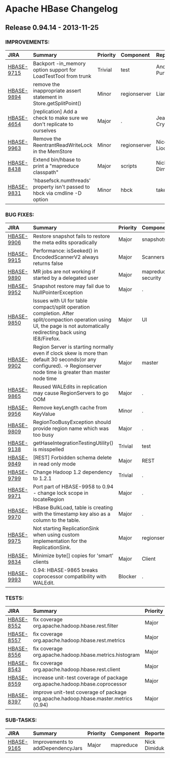 
<!---
# Licensed to the Apache Software Foundation (ASF) under one
# or more contributor license agreements.  See the NOTICE file
# distributed with this work for additional information
# regarding copyright ownership.  The ASF licenses this file
# to you under the Apache License, Version 2.0 (the
# "License"); you may not use this file except in compliance
# with the License.  You may obtain a copy of the License at
#
#     http://www.apache.org/licenses/LICENSE-2.0
#
# Unless required by applicable law or agreed to in writing, software
# distributed under the License is distributed on an "AS IS" BASIS,
# WITHOUT WARRANTIES OR CONDITIONS OF ANY KIND, either express or implied.
# See the License for the specific language governing permissions and
# limitations under the License.
-->
# Apache HBase Changelog

## Release 0.94.14 - 2013-11-25



### IMPROVEMENTS:

| JIRA | Summary | Priority | Component | Reporter | Contributor |
|:---- |:---- | :--- |:---- |:---- |:---- |
| [HBASE-9715](https://issues.apache.org/jira/browse/HBASE-9715) | Backport -in\_memory option support for LoadTestTool from trunk |  Trivial | test | Andrew Purtell | Andrew Purtell |
| [HBASE-9894](https://issues.apache.org/jira/browse/HBASE-9894) | remove the inappropriate assert statement in Store.getSplitPoint() |  Minor | regionserver | Liang Xie | Liang Xie |
| [HBASE-4654](https://issues.apache.org/jira/browse/HBASE-4654) | [replication] Add a check to make sure we don't replicate to ourselves |  Major | . | Jean-Daniel Cryans | Demai Ni |
| [HBASE-9963](https://issues.apache.org/jira/browse/HBASE-9963) | Remove the ReentrantReadWriteLock in the MemStore |  Minor | regionserver | Nicolas Liochon | Nicolas Liochon |
| [HBASE-8438](https://issues.apache.org/jira/browse/HBASE-8438) | Extend bin/hbase to print a "mapreduce classpath" |  Major | scripts | Nick Dimiduk | Nick Dimiduk |
| [HBASE-9831](https://issues.apache.org/jira/browse/HBASE-9831) | 'hbasefsck.numthreads' property isn't passed to hbck via cmdline -D option |  Minor | hbck | takeshi.miao | takeshi.miao |


### BUG FIXES:

| JIRA | Summary | Priority | Component | Reporter | Contributor |
|:---- |:---- | :--- |:---- |:---- |:---- |
| [HBASE-9906](https://issues.apache.org/jira/browse/HBASE-9906) | Restore snapshot fails to restore the meta edits sporadically |  Major | snapshots | Enis Soztutar | Enis Soztutar |
| [HBASE-9915](https://issues.apache.org/jira/browse/HBASE-9915) | Performance: isSeeked() in EncodedScannerV2 always returns false |  Major | Scanners | Lars Hofhansl | Lars Hofhansl |
| [HBASE-9890](https://issues.apache.org/jira/browse/HBASE-9890) | MR jobs are not working if started by a delegated user |  Major | mapreduce, security | Matteo Bertozzi | Matteo Bertozzi |
| [HBASE-9952](https://issues.apache.org/jira/browse/HBASE-9952) | Snapshot restore may fail due to NullPointerException |  Major | . | Ted Yu | Enis Soztutar |
| [HBASE-9850](https://issues.apache.org/jira/browse/HBASE-9850) | Issues with UI for table compact/split operation completion. After split/compaction operation using UI, the page is not automatically redirecting back using IE8/Firefox. |  Major | UI | Kashif | Kashif |
| [HBASE-9902](https://issues.apache.org/jira/browse/HBASE-9902) | Region Server is starting normally even if clock skew is more than default 30 seconds(or any configured). -\> Regionserver node time is greater than master node time |  Major | master | Kashif | Kashif |
| [HBASE-9865](https://issues.apache.org/jira/browse/HBASE-9865) | Reused WALEdits in replication may cause RegionServers to go OOM |  Major | . | churro morales | Lars Hofhansl |
| [HBASE-9956](https://issues.apache.org/jira/browse/HBASE-9956) | Remove keyLength cache from KeyValue |  Minor | . | Lars Hofhansl | Lars Hofhansl |
| [HBASE-9809](https://issues.apache.org/jira/browse/HBASE-9809) | RegionTooBusyException should provide region name which was too busy |  Major | . | Ted Yu | Gustavo Anatoly |
| [HBASE-9138](https://issues.apache.org/jira/browse/HBASE-9138) | getHaseIntegrationTestingUtility() is misspelled |  Trivial | test | chendihao | chendihao |
| [HBASE-9849](https://issues.apache.org/jira/browse/HBASE-9849) | [REST] Forbidden schema delete in read only mode |  Major | REST | Julian Zhou | Julian Zhou |
| [HBASE-9799](https://issues.apache.org/jira/browse/HBASE-9799) | Change Hadoop 1.2 dependency to 1.2.1 |  Trivial | . | Lars Hofhansl | Lars Hofhansl |
| [HBASE-9971](https://issues.apache.org/jira/browse/HBASE-9971) | Port part of HBASE-9958 to 0.94 - change lock scope in locateRegion |  Major | . | Lars Hofhansl | Lars Hofhansl |
| [HBASE-9970](https://issues.apache.org/jira/browse/HBASE-9970) | HBase BulkLoad, table is creating with the timestamp key also as a column to the table. |  Major | . | Y. SREENIVASULU REDDY | Y. SREENIVASULU REDDY |
| [HBASE-9975](https://issues.apache.org/jira/browse/HBASE-9975) | Not starting ReplicationSink when using custom implementation for the ReplicationSink. |  Major | regionserver | Anoop Sam John | Anoop Sam John |
| [HBASE-9834](https://issues.apache.org/jira/browse/HBASE-9834) | Minimize byte[] copies for 'smart' clients |  Major | Client | Jesse Yates | Jesse Yates |
| [HBASE-9993](https://issues.apache.org/jira/browse/HBASE-9993) | 0.94: HBASE-9865 breaks coprocessor compatibility with WALEdit. |  Blocker | . | Lars Hofhansl | Lars Hofhansl |


### TESTS:

| JIRA | Summary | Priority | Component | Reporter | Contributor |
|:---- |:---- | :--- |:---- |:---- |:---- |
| [HBASE-8552](https://issues.apache.org/jira/browse/HBASE-8552) | fix coverage org.apache.hadoop.hbase.rest.filter |  Major | . | Aleksey Gorshkov | Andrey Klochkov |
| [HBASE-8557](https://issues.apache.org/jira/browse/HBASE-8557) | fix coverage org.apache.hadoop.hbase.rest.metrics |  Major | . | Aleksey Gorshkov | Aleksey Gorshkov |
| [HBASE-8556](https://issues.apache.org/jira/browse/HBASE-8556) | fix coverage  org.apache.hadoop.hbase.metrics.histogram |  Major | . | Aleksey Gorshkov | Andrey Klochkov |
| [HBASE-8543](https://issues.apache.org/jira/browse/HBASE-8543) | fix coverage org.apache.hadoop.hbase.rest.client |  Major | test | Aleksey Gorshkov | Andrey Klochkov |
| [HBASE-8559](https://issues.apache.org/jira/browse/HBASE-8559) | increase unit-test coverage of package org.apache.hadoop.hbase.coprocessor |  Major | . | Ivan A. Veselovsky | Ivan A. Veselovsky |
| [HBASE-8397](https://issues.apache.org/jira/browse/HBASE-8397) | improve unit-test coverage of package org.apache.hadoop.hbase.master.metrics (0.94) |  Major | . | Ivan A. Veselovsky | Ivan A. Veselovsky |


### SUB-TASKS:

| JIRA | Summary | Priority | Component | Reporter | Contributor |
|:---- |:---- | :--- |:---- |:---- |:---- |
| [HBASE-9165](https://issues.apache.org/jira/browse/HBASE-9165) | Improvements to addDependencyJars |  Major | mapreduce | Nick Dimiduk | Nick Dimiduk |


